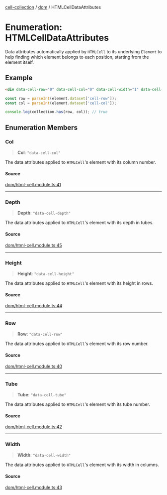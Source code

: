 [cell-collection](../../modules.md) / [dom](../index.md) / HTMLCellDataAttributes

# Enumeration: HTMLCellDataAttributes

Data attributes automatically applied by `HTMLCell` to its underlying `Element` to help finding
which element belongs to each position, starting from the element itself.

## Example

```html
<div data-cell-row="0" data-cell-col="0" data-cell-width="1" data-cell-height="1"></div>
```

```typescript
const row = parseInt(element.dataset['cell-row']);
const col = parseInt(element.dataset['cell-col']);

console.log(collection.has(row, col)); // true
```

## Enumeration Members

### Col

> **Col**: `"data-cell-col"`

The data attributes applied to `HTMLCell`'s element with its column number.

#### Source

[dom/html-cell.module.ts:41](https://github.com/benoitlahoz/cell-collection/blob/4d8f426cecceb2df9479d4634b0ab8850eb4c66f/src/dom/html-cell.module.ts#L41)

***

### Depth

> **Depth**: `"data-cell-depth"`

The data attributes applied to `HTMLCell`'s element with its depth in tubes.

#### Source

[dom/html-cell.module.ts:45](https://github.com/benoitlahoz/cell-collection/blob/4d8f426cecceb2df9479d4634b0ab8850eb4c66f/src/dom/html-cell.module.ts#L45)

***

### Height

> **Height**: `"data-cell-height"`

The data attributes applied to `HTMLCell`'s element with its height in rows.

#### Source

[dom/html-cell.module.ts:44](https://github.com/benoitlahoz/cell-collection/blob/4d8f426cecceb2df9479d4634b0ab8850eb4c66f/src/dom/html-cell.module.ts#L44)

***

### Row

> **Row**: `"data-cell-row"`

The data attributes applied to `HTMLCell`'s element with its row number.

#### Source

[dom/html-cell.module.ts:40](https://github.com/benoitlahoz/cell-collection/blob/4d8f426cecceb2df9479d4634b0ab8850eb4c66f/src/dom/html-cell.module.ts#L40)

***

### Tube

> **Tube**: `"data-cell-tube"`

The data attributes applied to `HTMLCell`'s element with its tube number.

#### Source

[dom/html-cell.module.ts:42](https://github.com/benoitlahoz/cell-collection/blob/4d8f426cecceb2df9479d4634b0ab8850eb4c66f/src/dom/html-cell.module.ts#L42)

***

### Width

> **Width**: `"data-cell-width"`

The data attributes applied to `HTMLCell`'s element with its width in columns.

#### Source

[dom/html-cell.module.ts:43](https://github.com/benoitlahoz/cell-collection/blob/4d8f426cecceb2df9479d4634b0ab8850eb4c66f/src/dom/html-cell.module.ts#L43)
